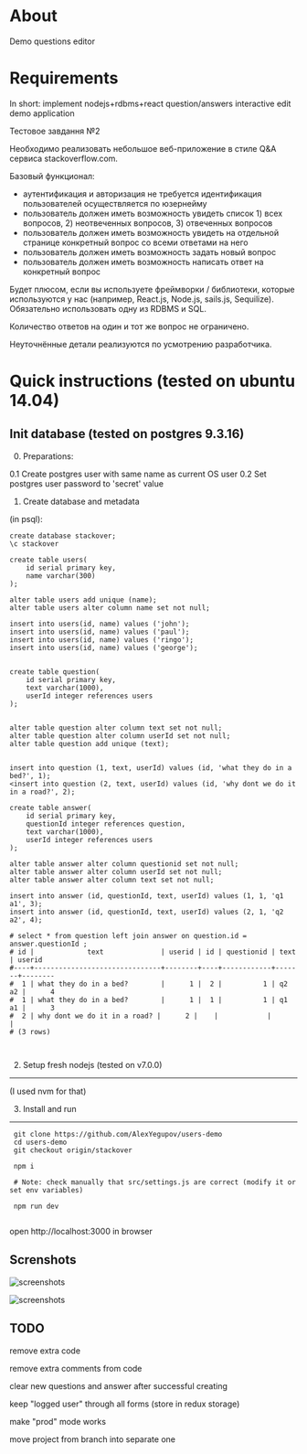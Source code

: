 About
==============
Demo questions editor

Requirements
=================
In short: implement nodejs+rdbms+react question/answers interactive edit demo application

Тестовое завдання №2

Необходимо реализовать небольшое веб-приложение в стиле Q&A сервиса stackoverflow.com.

Базовый функционал:
 * аутентификация и авторизация не требуется
идентификация пользователей осуществляется по юзернейму
 * пользователь должен иметь возможность увидеть список 1) всех вопросов, 2) неотвеченных вопросов, 3) отвеченных вопросов
 * пользователь должен иметь возможность увидеть на отдельной странице конкретный вопрос со всеми ответами на него
 * пользователь должен иметь возможность задать новый вопрос
 * пользователь должен иметь возможность написать ответ на конкретный вопрос

Будет плюсом, если вы используете фреймворки / библиотеки, которые используются у нас (например, React.js, Node.js, sails.js, Sequilize). Обязательно использовать одну из RDBMS и SQL.

Количество ответов на один и тот же вопрос не ограничено.

Неуточнённые детали реализуются по усмотрению разработчика.




Quick instructions (tested on ubuntu 14.04)
==============================================


Init database (tested on postgres 9.3.16)
------------------------------------------


0. Preparations:

  0.1 Create postgres user with same name as current OS user
  0.2 Set postgres user password to 'secret' value


1. Create database and metadata

(in psql):

```
create database stackover;
\c stackover

create table users(
    id serial primary key,
    name varchar(300)
);

alter table users add unique (name);
alter table users alter column name set not null;

insert into users(id, name) values ('john');
insert into users(id, name) values ('paul');
insert into users(id, name) values ('ringo');
insert into users(id, name) values ('george');


create table question(
    id serial primary key,
    text varchar(1000),
    userId integer references users
);


alter table question alter column text set not null;
alter table question alter column userId set not null;
alter table question add unique (text);


insert into question (1, text, userId) values (id, 'what they do in a bed?', 1);
<insert into question (2, text, userId) values (id, 'why dont we do it in a road?', 2);

create table answer(
    id serial primary key,
    questionId integer references question,
    text varchar(1000),
    userId integer references users
);

alter table answer alter column questionid set not null;
alter table answer alter column userId set not null;
alter table answer alter column text set not null;

insert into answer (id, questionId, text, userId) values (1, 1, 'q1 a1', 3);
insert into answer (id, questionId, text, userId) values (2, 1, 'q2 a2', 4);

# select * from question left join answer on question.id = answer.questionId ;
# id |             text              | userid | id | questionid | text  | userid
#----+-------------------------------+--------+----+------------+-------+--------
#  1 | what they do in a bed?        |      1 |  2 |          1 | q2 a2 |      4
#  1 | what they do in a bed?        |      1 |  1 |          1 | q1 a1 |      3
#  2 | why dont we do it in a road? |      2 |    |            |       |
# (3 rows)



```


2. Setup fresh nodejs (tested on v7.0.0)
----------------------------------------
(I used nvm for that)


3. Install and run
----------------------------------


```
 git clone https://github.com/AlexYegupov/users-demo
 cd users-demo
 git checkout origin/stackover

 npm i

 # Note: check manually that src/settings.js are correct (modify it or set env variables)

 npm run dev


```

open http://localhost:3000 in browser


Screnshots
---------------------
![screenshots](https://github.com/AlexYegupov/users-demo/blob/stackover/ss.png?raw=true)

![screenshots](https://github.com/AlexYegupov/users-demo/blob/stackover/ss_db.png?raw=true)



TODO
---------------

remove extra code

remove extra comments from code

clear new questions and answer after successful creating

keep "logged user" through all forms (store in redux storage)

make "prod" mode works

move project from branch into separate one


